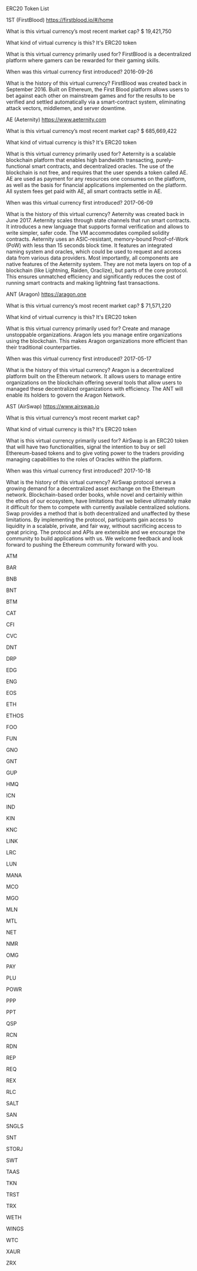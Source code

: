 ERC20 Token List

1ST (FirstBlood)
https://firstblood.io/#/home 

What is this virtual currency’s most recent market cap?
$ 19,421,750

What kind of virtual currency is this?
It's ERC20 token

What is this virtual currency primarily used for?
FirstBlood is a decentralized platform where gamers can be rewarded for their gaming skills. 

When was this virtual currency first introduced?
2016-09-26

What is the history of this virtual currency?
FirstBlood was created back in September 2016. Built on Ethereum, the First Blood platform allows users to bet against each other on mainstream games and for the results to be verified and settled automatically via a smart-contract system, eliminating attack vectors, middlemen, and server downtime. 


AE (Aeternity)
https://www.aeternity.com 

What is this virtual currency’s most recent market cap?
$ 685,669,422

What kind of virtual currency is this?
It's ERC20 token

What is this virtual currency primarily used for?
Aeternity is a scalable blockchain platform that enables high bandwidth transacting, purely-functional smart contracts, and decentralized oracles. The use of the blockchain is not free, and requires that the user spends a token called AE. AE are used as payment for any resources one consumes on the platform, as well as the basis for financial applications implemented on the platform. All system fees get paid with AE, all smart contracts settle in AE.

When was this virtual currency first introduced?
2017-06-09

What is the history of this virtual currency?
Aeternity was created back in June 2017. Aeternity scales through state channels that run smart contracts. It introduces a new language that supports formal verification and allows to write simpler, safer code. The VM accommodates compiled solidity contracts. Aeternity uses an ASIC-resistant, memory-bound Proof-of-Work (PoW) with less than 15 seconds block time. It features an integrated naming system and oracles, which could be used to request and access data from various data providers. Most importantly, all components are native features of the Aeternity system. They are not meta layers on top of a blockchain (like Lightning, Raiden, Oraclize), but parts of the core protocol. This ensures unmatched efficiency and significantly reduces the cost of running smart contracts and making lightning fast transactions. 


ANT (Aragon)
https://aragon.one

What is this virtual currency’s most recent market cap?
$ 71,571,220

What kind of virtual currency is this?
It's ERC20 token

What is this virtual currency primarily used for?
Create and manage unstoppable organizations. Aragon lets you manage entire organizations using the blockchain. This makes Aragon organizations more efficient than their traditional counterparties.

When was this virtual currency first introduced?
2017-05-17

What is the history of this virtual currency?
Aragon is a decentralized platform built on the Ethereum network. It allows users to manage entire organizations on the blockchain offering several tools that allow users to managed these decentralized organizations with efficiency. The ANT will enable its holders to govern the Aragon Network.


AST (AirSwap)
https://www.airswap.io

What is this virtual currency’s most recent market cap?

What kind of virtual currency is this?
It's ERC20 token

What is this virtual currency primarily used for?
AirSwap is an ERC20 token that will have two functionalities, signal the intention to buy or sell Ethereum-based tokens and to give voting power to the traders providing managing capabilities to the roles of Oracles within the platform.

When was this virtual currency first introduced?
2017-10-18

What is the history of this virtual currency?
AirSwap protocol serves a growing demand for a decentralized asset exchange on the Ethereum network. Blockchain-based order books, while novel and certainly within the ethos of our ecosystem, have limitations that we believe ultimately make it difficult for them to compete with currently available centralized solutions. Swap provides a method that is both decentralized and unaffected by these limitations. By implementing the protocol, participants gain access to liquidity in a scalable, private, and fair way, without sacrificing access to great pricing. The protocol and APIs are extensible and we encourage the community to build applications with us. We welcome feedback and look forward to pushing the Ethereum community forward with you.


ATM

BAR

BNB

BNT

BTM

CAT

CFI

CVC

DNT

DRP

EDG

ENG

EOS

ETH

ETHOS

FOO

FUN

GNO

GNT

GUP

HMQ

ICN

IND

KIN

KNC

LINK

LRC

LUN

MANA

MCO

MGO

MLN

MTL

NET

NMR

OMG

PAY

PLU

POWR

PPP

PPT

QSP

RCN

RDN

REP

REQ

REX

RLC

SALT

SAN

SNGLS

SNT

STORJ

SWT

TAAS

TKN

TRST

TRX

WETH

WINGS

WTC

XAUR

ZRX

